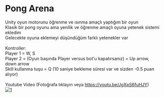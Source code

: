 # Pong Arena
Unity oyun motorunu öğrenme ve ısınma amaçlı yaptığım bir oyun <br />
Klasik bir pong oyunu ama yenilik ve öğrenme amaçlı oyuna yetenek sistemi ekledim <br />
Gelecekte oyuna eklemeyi düşündüğüm farklı yetenekler var <br />
 <br />
Kontroller: <br />
Player 1 = W, S <br />
Player 2 = (Oyun başında Player versus bot'u kapatırsanız) = Up arrow, down arrow <br />
Skill kullanma tuşu = Q (10 saniye bekleme süresi var ve sizden -0.5 puan alıyor) <br />
 <br />
Youtube Video (Fotoğrafa tıklayın veya https://youtu.be/JgXpS6fuHJY) <br />
[![1](http://img.youtube.com/vi/JgXpS6fuHJY/0.jpg)](http://www.youtube.com/watch?v=JgXpS6fuHJY "1")

